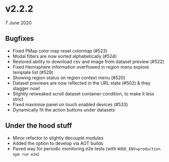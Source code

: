 # v2.2.2

7 June 2020

## Bugfixes

- Fixed PMap color map reset colormap (#523)
- Modal filters are now sorted alphabetically (#524)
- Restored ability to download csv and image from dataset preview (#522)
- Fixed Hemisphere information overflowed in region menu explore template list (#529)
- Showing region status on region context menu (#520)
- Dataset previews are now reflected in the URL state (#502) & they stagger now!
- Slightly retweaked scroll dataset container condition, to make it less strict
- Fixed maximise panel on touch enabled devices (#533)
- Dynamically fit the action buttons under datasets

## Under the hood stuff

- Minor refactor to slightly decouple modules
- Added the option to develop via AOT builds
- Paved way for periodic monitoring e2e tests (with `NODE_ENV=production npm run e2e`)
